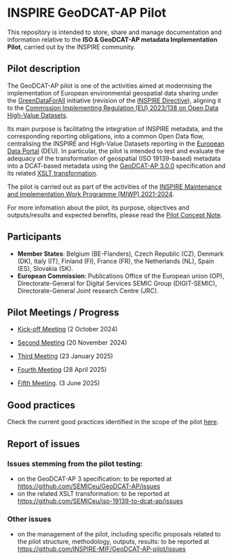 # INSPIRE GeoDCAT-AP Pilot

This repository is intended to store, share and manage documentation and information relative to the **ISO &amp; GeoDCAT-AP metadata Implementation Pilot**, carried out by the INSPIRE community.

## Pilot description

The GeoDCAT-AP pilot is one of the activities aimed at modernising the implementation of European environmental geospatial data sharing under the [GreenDataForAll](https://ec.europa.eu/info/law/better-regulation/have-your-say/initiatives/13170-GreenData4All-updated-rules-on-geospatial-environmental-data-and-access-to-environmental-information_en) initiative (revision of the [INSPIRE Directive](http://data.europa.eu/eli/dir/2007/2/2019-06-26)), aligning it to the [Commission Implementing Regulation (EU) 2023/138 on Open Data High-Value Datasets](https://eur-lex.europa.eu/eli/reg_impl/2023/138/oj).

Its main purpose is facilitating the integration of INSPIRE metadata, and the corresponding reporting obligations, into a common Open Data flow, centralising the INSPIRE and High-Value Datasets reporting in the [European Data Portal](https://data.europa.eu/en) (DEU). In particular, the pilot is intended to test and evaluate the adequacy of the transformation of geospatial (ISO 19139-based) metadata into a DCAT-based metadata using the [GeoDCAT-AP 3.0.0](https://semiceu.github.io/GeoDCAT-AP/releases/3.0.0/) specification and its related [XSLT transformation](https://github.com/SEMICeu/iso-19139-to-dcat-ap/tree/main).

The pilot is carried out as part of the activities of the [INSPIRE Maintenance and Implementation Work Programme (MIWP) 2021-2024](https://wikis.ec.europa.eu/display/InspireMIG/INSPIRE+work+programme+2021-24).

For more infomation about the pilot, its purpose, objectives and outputs/results and expected benefits, please read the [Pilot Concept Note](https://github.com/INSPIRE-MIF/GeoDCAT-AP-pilot/blob/main/20241119_GeoDCAT-AP_Pilot-Concept_Note-v2.pdf).

## Participants

* **Member States**: Belgium (BE-Flanders), Czech Republic (CZ), Denmark (DK), Italy (IT), Finland (FI), France (FR), the Netherlands (NL), Spain (ES), Slovakia (SK).
* **European Commission**: Publications Office of the European union (OP), Directorate-General for Digital Services SEMIC Group (DIGIT-SEMIC), Directorate-General Joint research Centre (JRC).

## Pilot Meetings / Progress

* [Kick-off Meeting](https://github.com/INSPIRE-MIF/GeoDCAT-AP-pilot/tree/main/meetings/2024-10-02) (2 October 2024)

* [Second Meeting](https://github.com/INSPIRE-MIF/GeoDCAT-AP-pilot/tree/main/meetings/2024-11-20) (20 November 2024)
  
* [Third Meeting](https://github.com/INSPIRE-MIF/GeoDCAT-AP-pilot/tree/main/meetings/2025-01-23) (23 January 2025)
  
* [Fourth Meeting](https://github.com/INSPIRE-MIF/GeoDCAT-AP-pilot/tree/main/meetings/2025-04-28) (28 April 2025)
  
* [Fifth Meeting](https://github.com/INSPIRE-MIF/GeoDCAT-AP-pilot/tree/main/meetings/2025-06-03). (3 June 2025)

## Good practices 

Check the current good practices identified in the scope of the pilot [here](https://github.com/INSPIRE-MIF/GeoDCAT-AP-pilot/tree/main/good-practices).

## Report of issues 

### Issues stemming from the pilot testing:
* on the GeoDCAT-AP 3 specification: to be reported at https://github.com/SEMICeu/GeoDCAT-AP/issues
* on the related XSLT transformation: to be reported at https://github.com/SEMICeu/iso-19139-to-dcat-ap/issues

### Other issues
* on the management of the pilot, including specific proposals related to the pilot structure, methodology, outputs, results: to be reported at https://github.com/INSPIRE-MIF/GeoDCAT-AP-pilot/issues
